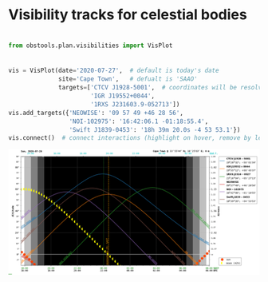 # Visibility tracks for celestial bodies


```python

from obstools.plan.visibilities import VisPlot


vis = VisPlot(date='2020-07-27',  # default is today's date
              site='Cape Town',   # defualt is 'SAAO'
              targets=['CTCV J1928-5001',  # coordinates will be resolved automatically
                       'IGR J19552+0044',
                       '1RXS J231603.9-052713'])
vis.add_targets({'NEOWISE': '09 57 49 +46 28 56',
                 'NOI-102975': '16:42:06.1 -01:18:55.4',
                 'Swift J1839-0453': '18h 39m 20.0s -4 53 53.1'})
vis.connect()  # connect interactions (highlight on hover, remove by legend click etc.)
```

![Example Visibility Tracks](/obstools/plan/data/example.png "Example Visibility Tracks")